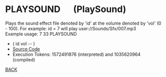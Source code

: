 # PLAYSOUND &emsp; (PlaySound)
Plays the sound effect file denoted by 'id' at the volume denoted by 'vol' (0 - 100). For example: id = 7 will play user://Sounds/Sfx/007.mp3<br/>Example usage: 7 33 PLAYSOUND
* ( id vol -- )
* [Source Code](../words/sound/PlaySound.cs)
* Execution Tokens: 1572491876 (interpreted) and 1035620964 (compiled)


[BACK](builtins.md#PlaySound)
